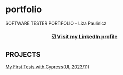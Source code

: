 # portfolio
SOFTWARE TESTER PORTFOLIO - Liza Paulinicz

### <p align="center"><a href="https://www.linkedin.com/in/lizapaulinicz/" target="_blank">☑️ Visit my <b>LinkedIn</b> profile</a></p>

## <a name="projects">PROJECTS</a>
<a href="https://github.com/Jelisawieta/MyFirstTestsWithCYPRESS_2023-11.git" target="_blank">My First Tests with Cypress(UI, 2023/11)</a>
